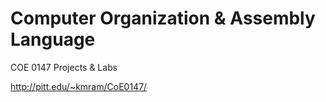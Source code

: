 # Computer Organization & Assembly Language
COE 0147 Projects & Labs

http://pitt.edu/~kmram/CoE0147/

